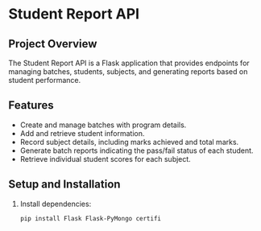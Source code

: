 
# Student Report API

## Project Overview

The Student Report API is a Flask application that provides endpoints for managing batches, students, subjects, and generating reports based on student performance.

## Features

- Create and manage batches with program details.
- Add and retrieve student information.
- Record subject details, including marks achieved and total marks.
- Generate batch reports indicating the pass/fail status of each student.
- Retrieve individual student scores for each subject.

## Setup and Installation

1. Install dependencies:
   ```bash
   pip install Flask Flask-PyMongo certifi
